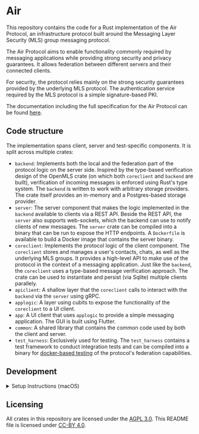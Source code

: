 <!--
SPDX-FileCopyrightText: 2024 Phoenix R&D GmbH <hello@phnx.im>

SPDX-License-Identifier: CC-BY-SA-4.0
-->

# Air

This repository contains the code for a Rust implementation of the Air
Protocol, an infrastructure protocol built around the Messaging Layer Security
(MLS) group messaging protocol.

The Air Protocol aims to enable functionality commonly required by messaging
applications while providing strong security and privacy guarantees. It allows
federation between different servers and their connected clients.

For security, the protocol relies mainly on the strong security guarantees
provided by the underlying MLS protocol. The authentication service required by
the MLS protocol is a simple signature-based PKI.

The documentation including the full specification for the Air Protocol can
be found [here](https://docs.phnx.im).

## Code structure

The implementation spans client, server and test-specific components. It is
split across multiple crates:

- `backend`: Implements both the local and the federation part of the protocol
  logic on the server side. Inspired by the type-based verification design of
  the OpenMLS crate (on which both `coreclient` and `backend` are built),
  verification of incoming messages is enforced using Rust's type system. The
  `backend` is written to work with arbitrary storage providers. The crate
  itself provides an in-memory and a Postgres-based storage provider.
- `server`: The server component that makes the logic implemented in the
  `backend` available to clients via a REST API. Beside the REST API, the `server`
  also supports web-sockets, which the backend can use to notify clients of new
  messages. The `server` crate can be compiled into a binary that can be run to
  expose the HTTP endpoints. A `Dockerfile` is available to build a Docker image
  that contains the server binary.
- `coreclient`: Implements the protocol logic of the client component. The
  `coreclient` stores and manages a user's contacts, chats, as well as
  the underlying MLS groups. It provides a high-level API to make use of the
  protocol in the context of a messaging application. Just like the `backend`,
  the `coreclient` uses a type-based message verification approach. The crate
  can be used to instantiate and persist (via Sqlite) multiple clients
  parallely.
- `apiclient`: A shallow layer that the `coreclient` calls to interact with the
  `backend` via the `server` using gRPC.
- `applogic`: A layer using cubits to expose the functionality of the
  `coreclient` to a UI client.
- `app`: A UI client that uses `applogic` to provide a simple messaging
  application. The GUI is built using Flutter.
 - `common`: A shared library that contains the common code used by both the
  client and server.
- `test_harness`: Exclusively used for testing. The `test_harness` contains a
  test framework to conduct integration tests and can be compiled into a binary
  for [docker-based testing](#docker-based-federation-testing) of the protocol's
  federation capabilities.

## Development

<details>
<summary>Setup Instructions (macOS)</summary>

## Setup Instructions (macOS)

### Prerequisites

Before starting, ensure you have the following tools installed:

1. Clone the repository:

```bash
git clone https://github.com/phnx-im/air
```

2. Install [Rust](https://www.rust-lang.org/tools/install)

3. Install [Flutter SDK](https://docs.flutter.dev/get-started/install)

Verify your installation with:

```bash
flutter --version
```

> **Note:** installing Flutter through VS Code may run into problems when using the `just` setup scripts later. You may need to separately install Flutter outside of VS Code in order to follow the rest of these instructions.

4. Install required tools:

```bash
cargo install just flutter_rust_bridge_codegen sqlx-cli
```

- [`just`](https://github.com/casey/just): "is a handy way to save and run project-specific commands."
- [`flutter_rust_bridge_codegen`](https://github.com/fzyzcjy/flutter_rust_bridge): "Flutter/Dart <-> Rust binding generator"
- [`sqlx-cli`](https://github.com/launchbadge/sqlx): "SQLx's associated command-line utility for managing databases, migrations, and enabling "offline" mode with `sqlx::query!()` and friends."

5. Install [Docker Desktop on Mac](https://docs.docker.com/desktop/setup/install/mac-install/)

### Configuration Steps

1. Ensure that Docker is running. You can check your system tray or verify this on the CLI with:

```bash
docker info
```

> If you see something like `ERROR: Cannot connect to the Docker daemon at unix:///Users/[YOUR_USERNAME]/.docker/run/docker.sock. Is the docker daemon running?` then Docker is not running.

2. Initialize the database:

```bash
just init-db
```

> If you see the error `error getting credentials - err: exec: "docker-credential-desktop": executable file not found in $PATH`, then you should verify if you are running `docker-credential-osxkeychain` with the command `docker-credential-osxkeychain version`.
>
> If that works, then you will need to edit your `~/.docker/config.json`. Replace the value of `"credsStore"` with `"osxkeychain"`, then re-run `just init-db`.
>
> If you see the error `Error response from daemon: Ports are not available: exposing port TCP 127.0.0.1:5432 -> 0.0.0.0:0: listen tcp 127.0.0.1:5432: bind: address already in use`, verify that you are not already running Postgres on port 5432. Some users may be using popular apps like Postgres.app which runs on this port by default. Simply stop your server and try again.

3. Set up macOS requirements:

Install [Xcode](https://developer.apple.com/xcode/) and accept the license

```bash
sudo xcodebuild -license
```

Install [CocoaPods](https://guides.cocoapods.org/using/getting-started.html) (requires recent [Ruby](https://www.ruby-lang.org/en/documentation/installation/) version)

```
gem install cocoapods
```

### Running the App

Quick start:

```bash
cd app
flutter run -d macos
```

When prompted, use the domain name `localhost`.

</details>

## Licensing

All crates in this repository are licensed under the [AGPL
3.0](https://www.gnu.org/licenses/agpl-3.0.html). This README file is licensed
under [CC-BY 4.0](https://creativecommons.org/licenses/by/4.0/).
